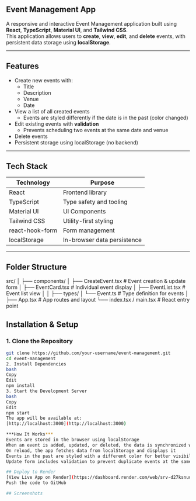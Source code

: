 ## Event Management App

A responsive and interactive Event Management application built using **React**, **TypeScript**, **Material UI**, and **Tailwind CSS**.  
This application allows users to **create**, **view**, **edit**, and **delete** events, with persistent data storage using **localStorage**.

---

##  Features

- Create new events with:
  - Title
  - Description
  - Venue
  - Date
- View a list of all created events
  - Events are styled differently if the date is in the past (color changed)
- Edit existing events with **validation**
  - Prevents scheduling two events at the same date and venue
- Delete events
- Persistent storage using localStorage (no backend)


---

##  Tech Stack

| Technology     | Purpose                     |
|----------------|-----------------------------|
| React          | Frontend library            |
| TypeScript     | Type safety and tooling     |
| Material UI    | UI Components               |
| Tailwind CSS   | Utility-first styling       |
| react-hook-form| Form management             |
| localStorage   | In-browser data persistence |

---

##  Folder Structure

src/
│
├── components/
│ ├── CreateEvent.tsx # Event creation & update form
│ ├── EventCard.tsx # Individual event display
│ ├── EventList.tsx # Event list view
│ 
│
├── types/
│ └── Event.ts # Type definition for events
│
├── App.tsx # App routes and layout
└── index.tsx / main.tsx # React entry point


## Installation & Setup

### 1. Clone the Repository

```bash
git clone https://github.com/your-username/event-management.git
cd event-management
2. Install Dependencies
bash
Copy
Edit
npm install
3. Start the Development Server
bash
Copy
Edit
npm start
The app will be available at:
[http://localhost:3000](http://localhost:3000)

***How It Works***
Events are stored in the browser using localStorage
When an event is added, updated, or deleted, the data is synchronized with localStorage
On reload, the app fetches data from localStorage and displays it
Events in the past are styled with a different color for better visibility
Update form includes validation to prevent duplicate events at the same time & venue

## Deploy to Render
[View Live App on Render](https://dashboard.render.com/web/srv-d27ksnuuk2gs73eag8f0/deploys/dep-d27kso6uk2gs73eag8o0)
Push the code to GitHub

## Screenshots

